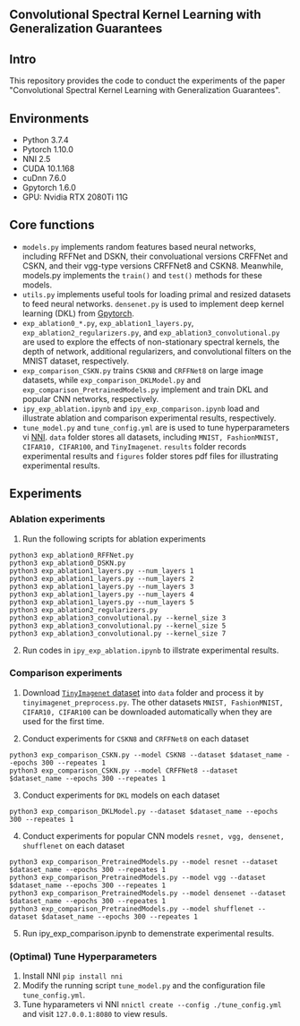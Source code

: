 ## Convolutional Spectral Kernel Learning with Generalization Guarantees

## Intro
This repository provides the code to conduct the experiments of the paper "Convolutional Spectral Kernel Learning with Generalization Guarantees".
## Environments
- Python 3.7.4
- Pytorch 1.10.0
- NNI 2.5
- CUDA 10.1.168
- cuDnn 7.6.0
- Gpytorch 1.6.0
- GPU: Nvidia RTX 2080Ti 11G
## Core functions
- `models.py` implements random features based neural networks, including RFFNet and DSKN, their convoluational versions CRFFNet and CSKN, and their vgg-type versions CRFFNet8 and CSKN8. Meanwhile, models.py implements the `train()` and `test()` methods for these models.
- `utils.py` implements useful tools for loading primal and resized datasets to feed neural networks. `densenet.py` is used to implement deep kernel learning (DKL) from [Gpytorch](https://docs.gpytorch.ai/en/stable/examples/06_PyTorch_NN_Integration_DKL/Deep_Kernel_Learning_DenseNet_CIFAR_Tutorial.html).
- `exp_ablation0_*.py`, `exp_ablation1_layers.py`, `exp_ablation2_regularizers.py`, and `exp_ablation3_convolutional.py` are used to explore the effects of non-stationary spectral kernels, the depth of network, additional regularizers, and convolutional filters on the MNIST dataset, respectively.
- `exp_comparison_CSKN.py` trains `CSKN8` and `CRFFNet8` on large image datasets, while `exp_comparison_DKLModel.py` and `exp_comparison_PretrainedModels.py` implement and train DKL and popular CNN networks, respectively. 
- `ipy_exp_ablation.ipynb` and `ipy_exp_comparison.ipynb` load and illustrate ablation and comparison experimental results, respectively.
- `tune_model.py` and `tune_config.yml` are is used to tune hyperparameters vi [NNI](https://github.com/microsoft/nni).
`data` folder stores all datasets, including `MNIST, FashionMNIST, CIFAR10, CIFAR100`, and `TinyImagenet`.
`results` folder records experimental results and `figures` folder stores pdf files for illustrating experimental results.

## Experiments
### Ablation experiments
1. Run the following scripts for ablation experiments
```
python3 exp_ablation0_RFFNet.py
python3 exp_ablation0_DSKN.py
python3 exp_ablation1_layers.py --num_layers 1
python3 exp_ablation1_layers.py --num_layers 2
python3 exp_ablation1_layers.py --num_layers 3
python3 exp_ablation1_layers.py --num_layers 4
python3 exp_ablation1_layers.py --num_layers 5
python3 exp_ablation2_regularizers.py
python3 exp_ablation3_convolutional.py --kernel_size 3
python3 exp_ablation3_convolutional.py --kernel_size 5
python3 exp_ablation3_convolutional.py --kernel_size 7
```
2. Run codes in `ipy_exp_ablation.ipynb` to illstrate experimental results.

### Comparison experiments
1. Download [`TinyImagenet` dataset](http://cs231n.stanford.edu/tiny-imagenet-200.zip ) into `data` folder and process it by `tinyimagenet_preprocess.py`. 
The other datasets `MNIST, FashionMNIST, CIFAR10, CIFAR100` can be downloaded automatically when they are used for the first time.

2. Conduct experiments for `CSKN8` and `CRFFNet8` on each dataset
```
python3 exp_comparison_CSKN.py --model CSKN8 --dataset $dataset_name --epochs 300 --repeates 1
python3 exp_comparison_CSKN.py --model CRFFNet8 --dataset $dataset_name --epochs 300 --repeates 1
```
3. Conduct experiments for `DKL` models on each dataset
```
python3 exp_comparison_DKLModel.py --dataset $dataset_name --epochs 300 --repeates 1
```
4. Conduct experiments for popular CNN models `resnet, vgg, densenet, shufflenet` on each dataset 
```
python3 exp_comparison_PretrainedModels.py --model resnet --dataset $dataset_name --epochs 300 --repeates 1
python3 exp_comparison_PretrainedModels.py --model vgg --dataset $dataset_name --epochs 300 --repeates 1
python3 exp_comparison_PretrainedModels.py --model densenet --dataset $dataset_name --epochs 300 --repeates 1
python3 exp_comparison_PretrainedModels.py --model shufflenet --dataset $dataset_name --epochs 300 --repeates 1
```
5. Run ipy_exp_comparison.ipynb to demenstrate experimental results.

### (Optimal) Tune Hyperparameters
1. Install NNI
`pip install nni`
2. Modify the running script `tune_model.py` and the configuration file `tune_config.yml`.
3. Tune hyparameters vi NNI `nnictl create --config ./tune_config.yml` and visit `127.0.0.1:8080` to view resuls.